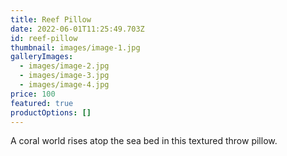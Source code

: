 ```yaml
---
title: Reef Pillow
date: 2022-06-01T11:25:49.703Z
id: reef-pillow
thumbnail: images/image-1.jpg
galleryImages:
  - images/image-2.jpg
  - images/image-3.jpg
  - images/image-4.jpg
price: 100
featured: true
productOptions: []
---
```

A coral world rises atop the sea bed in this textured throw pillow.